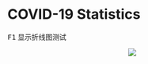 # COVID-19 Statistics  
<kbd>F1</kbd> 显示折线图测试

<p align="center">
<img src = "https://i.loli.net/2020/05/12/kmeRFSphDqP7AWQ.png">
</p>